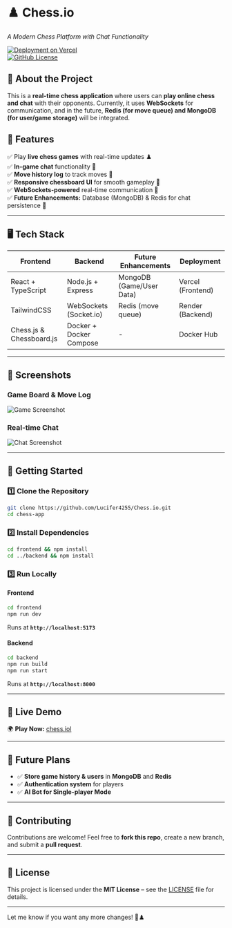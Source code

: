 # **♟️ Chess.io**  
_A Modern Chess Platform with Chat Functionality_  

[![Deployment on Vercel](https://img.shields.io/badge/Frontend-Vercel-black?style=flat&logo=vercel)](https://chess-io-alpha.vercel.app/)  
[![GitHub License](https://img.shields.io/github/license/your-username/chess-app)](LICENSE)  

## **🚀 About the Project**  
This is a **real-time chess application** where users can **play online chess and chat** with their opponents. Currently, it uses **WebSockets** for communication, and in the future, **Redis (for move queue) and MongoDB (for user/game storage)** will be integrated.  

## **🌟 Features**  
✅ Play **live chess games** with real-time updates ♟️  
✅ **In-game chat** functionality 💬  
✅ **Move history log** to track moves 📜  
✅ **Responsive chessboard UI** for smooth gameplay 🎨  
✅ **WebSockets-powered** real-time communication 🔗  
✅ **Future Enhancements:** Database (MongoDB) & Redis for chat persistence 🚀  

---

## **🖥️ Tech Stack**  
| Frontend | Backend | Future Enhancements | Deployment |
|----------|---------|--------------------|------------|
| React + TypeScript | Node.js + Express | MongoDB (Game/User Data) | Vercel (Frontend) |
| TailwindCSS | WebSockets (Socket.io) | Redis (move queue) | Render (Backend) |
| Chess.js & Chessboard.js | Docker + Docker Compose | - | Docker Hub |

---

## **📸 Screenshots**  
### **Game Board & Move Log**  
![Game Screenshot](https://your-image-link.com)  

### **Real-time Chat**  
![Chat Screenshot](https://your-image-link.com)  

---

## **🚀 Getting Started**  

### **1️⃣ Clone the Repository**  
```sh
git clone https://github.com/Lucifer4255/Chess.io.git
cd chess-app
```

### **2️⃣ Install Dependencies**  
```sh
cd frontend && npm install
cd ../backend && npm install
```

### **3️⃣ Run Locally**  

#### **Frontend**
```sh
cd frontend
npm run dev
```
Runs at **`http://localhost:5173`**  

#### **Backend**
```sh
cd backend
npm run build
npm run start
```
Runs at **`http://localhost:8000`**  

---

## **🔗 Live Demo**  
🌍 **Play Now:** [chess.iol](https://chess-io-alpha.vercel.app/)  

---

## **📅 Future Plans**  
- ✅ **Store game history & users** in **MongoDB** and **Redis** 
- ✅ **Authentication system** for players  
- ✅ **AI Bot for Single-player Mode**  

---

## **🤝 Contributing**  
Contributions are welcome! Feel free to **fork this repo**, create a new branch, and submit a **pull request**.  

---

## **📜 License**  
This project is licensed under the **MIT License** – see the [LICENSE](LICENSE) file for details.  

---

Let me know if you want any more changes! 🚀♟️
